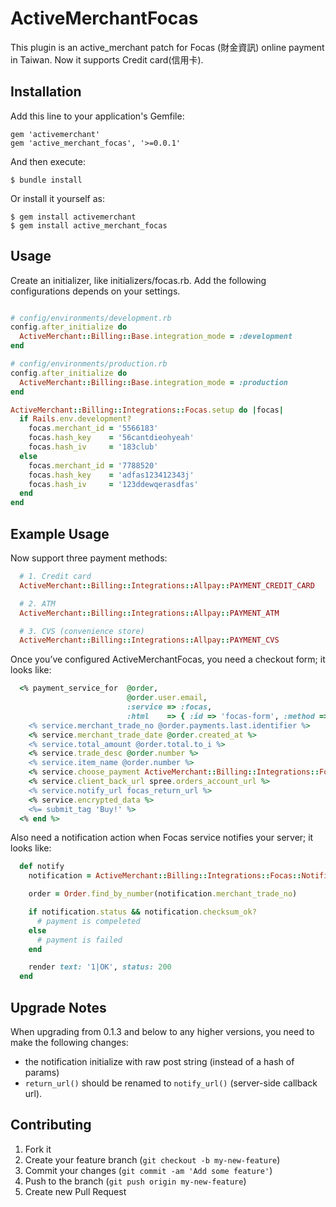 # ActiveMerchantFocas

This plugin is an active_merchant patch for Focas (財金資訊) online payment in Taiwan.
Now it supports Credit card(信用卡).

## Installation

Add this line to your application's Gemfile:

    gem 'activemerchant'
    gem 'active_merchant_focas', '>=0.0.1'

And then execute:

    $ bundle install

Or install it yourself as:

    $ gem install activemerchant
    $ gem install active_merchant_focas

## Usage

Create an initializer, like initializers/focas.rb. Add the following configurations depends on your settings.

``` ruby

# config/environments/development.rb
config.after_initialize do
  ActiveMerchant::Billing::Base.integration_mode = :development
end

# config/environments/production.rb
config.after_initialize do
  ActiveMerchant::Billing::Base.integration_mode = :production
end

```

``` ruby
ActiveMerchant::Billing::Integrations::Focas.setup do |focas|
  if Rails.env.development?
    focas.merchant_id = '5566183'
    focas.hash_key    = '56cantdieohyeah'
    focas.hash_iv     = '183club'
  else
    focas.merchant_id = '7788520'
    focas.hash_key    = 'adfas123412343j'
    focas.hash_iv     = '123ddewqerasdfas'
  end
end
```

## Example Usage

Now support three payment methods:

``` ruby
  # 1. Credit card
  ActiveMerchant::Billing::Integrations::Allpay::PAYMENT_CREDIT_CARD

  # 2. ATM
  ActiveMerchant::Billing::Integrations::Allpay::PAYMENT_ATM

  # 3. CVS (convenience store)
  ActiveMerchant::Billing::Integrations::Allpay::PAYMENT_CVS
```

Once you’ve configured ActiveMerchantFocas, you need a checkout form; it looks like:

``` ruby
  <% payment_service_for  @order,
                          @order.user.email,
                          :service => :focas,
                          :html    => { :id => 'focas-form', :method => :post } do |service| %>
    <% service.merchant_trade_no @order.payments.last.identifier %>
    <% service.merchant_trade_date @order.created_at %>
    <% service.total_amount @order.total.to_i %>
    <% service.trade_desc @order.number %>
    <% service.item_name @order.number %>
    <% service.choose_payment ActiveMerchant::Billing::Integrations::Focas %>
    <% service.client_back_url spree.orders_account_url %>
    <% service.notify_url focas_return_url %>
    <% service.encrypted_data %>
    <%= submit_tag 'Buy!' %>
  <% end %>
```

Also need a notification action when Focas service notifies your server; it looks like:

``` ruby
  def notify
    notification = ActiveMerchant::Billing::Integrations::Focas::Notification.new(request.raw_post)

    order = Order.find_by_number(notification.merchant_trade_no)

    if notification.status && notification.checksum_ok?
      # payment is compeleted
    else
      # payment is failed
    end

    render text: '1|OK', status: 200
  end
```

## Upgrade Notes

When upgrading from 0.1.3 and below to any higher versions, you need to make the following changes:

- the notification initialize with raw post string (instead of a hash of params)
- `return_url()` should be renamed to `notify_url()` (server-side callback url).

## Contributing

1. Fork it
2. Create your feature branch (`git checkout -b my-new-feature`)
3. Commit your changes (`git commit -am 'Add some feature'`)
4. Push to the branch (`git push origin my-new-feature`)
5. Create new Pull Request

